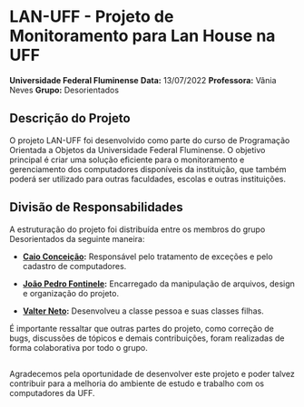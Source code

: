 # LAN-UFF - Projeto de Monitoramento para Lan House na UFF

**Universidade Federal Fluminense**
**Data:** 13/07/2022
**Professora:** Vânia Neves
**Grupo:** Desorientados

## Descrição do Projeto

O projeto LAN-UFF foi desenvolvido como parte do curso de Programação Orientada a Objetos da Universidade Federal Fluminense. O objetivo principal é criar uma solução eficiente para o monitoramento e gerenciamento dos computadores disponíveis da instituição, que também poderá ser utilizado para outras faculdades, escolas e outras instituições.

## Divisão de Responsabilidades

A estruturação do projeto foi distribuída entre os membros do grupo Desorientados da seguinte maneira:

- **[Caio Conceição](https://github.com/CaioHoly):** Responsável pelo tratamento de exceções e pelo cadastro de computadores.
  
- **[João Pedro Fontinele]( https://github.com/JpFontinele):** Encarregado da manipulação de arquivos, design e organização do projeto.
  
- **[Valter Neto](https://github.com/valterNeto1650):** Desenvolveu a classe pessoa e suas classes filhas.

É importante ressaltar que outras partes do projeto, como correção de bugs, discussões de tópicos e demais contribuições, foram realizadas de forma colaborativa por todo o grupo.


##

Agradecemos pela oportunidade de desenvolver este projeto e poder talvez contribuir para a melhoria do ambiente de estudo e trabalho com os computadores da UFF.
